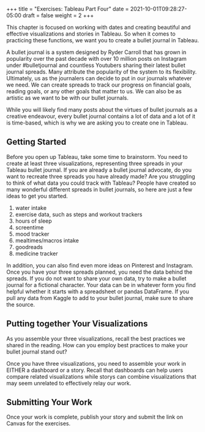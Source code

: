 +++
title = "Exercises: Tableau Part Four"
date = 2021-10-01T09:28:27-05:00
draft = false
weight = 2
+++

This chapter is focused on working with dates and creating beautiful and effective visualizations and stories in Tableau. So when it comes to practicing these functions, we want you to create a bullet journal in Tableau.

A bullet journal is a system designed by Ryder Carroll that has grown in popularity over the past decade with over 10 million posts on Instagram under #bulletjournal and countless Youtubers sharing their latest bullet journal spreads. Many attribute the popularity of the system to its flexibility. Ultimately, us as the journalers can decide to put in our journals whatever we need. We can create spreads to track our progress on financial goals, reading goals, or any other goals that matter to us. We can also be as artistic as we want to be with our bullet journals. 

While you will likely find many posts about the virtues of bullet journals as a creative endeavour, every bullet journal contains a lot of data and a lot of it is time-based, which is why we are asking you to create one in Tableau.

## Getting Started

Before you open up Tableau, take some time to brainstorm. You need to create at least three visualizations, representing three spreads in your Tableau bullet journal. If you are already a bullet journal advocate, do you want to recreate three spreads you have already made? Are you struggling to think of what data you could track with Tableau? People have created so many wonderful different spreads in bullet journals, so here are just a few ideas to get you started.

1. water intake
1. exercise data, such as steps and workout trackers
1. hours of sleep
1. screentime
1. mood tracker
1. mealtimes/macros intake
1. goodreads
1. medicine tracker

In addition, you can also find even more ideas on Pinterest and Instagram. Once you have your three spreads planned, you need the data behind the spreads. If you do not want to share your own data, try to make a bullet journal for a fictional character. Your data can be in whatever form you find helpful whether it starts with a spreadsheet or pandas DataFrame. If you pull any data from Kaggle to add to your bullet journal, make sure to share the source.

## Putting together Your Visualizations

As you assemble your three visualizations, recall the best practices we shared in the reading. How can you employ best practices to make your bullet journal stand out? 

Once you have three visualizations, you need to assemble your work in EITHER a dashboard or a story. Recall that dashboards can help users compare related visualizations while storys can combine visualizations that may seem unrelated to effectively relay our work.

## Submitting Your Work

Once your work is complete, publish your story and submit the link on Canvas for the exercises.